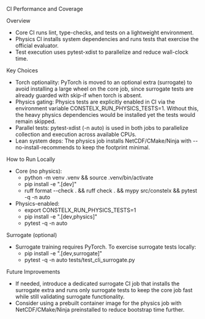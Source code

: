 CI Performance and Coverage

Overview
- Core CI runs lint, type-checks, and tests on a lightweight environment.
- Physics CI installs system dependencies and runs tests that exercise the official evaluator.
- Test execution uses pytest-xdist to parallelize and reduce wall-clock time.

Key Choices
- Torch optionality: PyTorch is moved to an optional extra (surrogate) to avoid installing a large wheel on the core job, since surrogate tests are already guarded with skip-if when torch is absent.
- Physics gating: Physics tests are explicitly enabled in CI via the environment variable CONSTELX_RUN_PHYSICS_TESTS=1. Without this, the heavy physics dependencies would be installed yet the tests would remain skipped.
- Parallel tests: pytest-xdist (-n auto) is used in both jobs to parallelize collection and execution across available CPUs.
- Lean system deps: The physics job installs NetCDF/CMake/Ninja with --no-install-recommends to keep the footprint minimal.

How to Run Locally
- Core (no physics):
  - python -m venv .venv && source .venv/bin/activate
  - pip install -e ".[dev]"
  - ruff format --check . && ruff check . && mypy src/constelx && pytest -q -n auto
- Physics-enabled:
  - export CONSTELX_RUN_PHYSICS_TESTS=1
  - pip install -e ".[dev,physics]"
  - pytest -q -n auto

Surrogate (optional)
- Surrogate training requires PyTorch. To exercise surrogate tests locally:
  - pip install -e ".[dev,surrogate]"
  - pytest -q -n auto tests/test_cli_surrogate.py

Future Improvements
- If needed, introduce a dedicated surrogate CI job that installs the surrogate extra and runs only surrogate tests to keep the core job fast while still validating surrogate functionality.
- Consider using a prebuilt container image for the physics job with NetCDF/CMake/Ninja preinstalled to reduce bootstrap time further.
